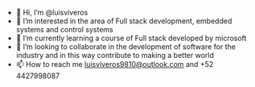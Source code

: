 - 👋 Hi, I’m @luisviveros
- 👀 I’m interested in the area of Full stack development, embedded systems and control systems
- 🌱 I’m currently learning a course of Full stack developed by microsoft
- 💞️ I’m looking to collaborate in the development of software for the industry and in this way contribute to making a better world
- 📫 How to reach me luisviveros9810@outlook.com and +52 4427998087

<!---
luisviveros/luisviveros is a ✨ special ✨ repository because its `README.md` (this file) appears on your GitHub profile.
You can click the Preview link to take a look at your changes.
--->
